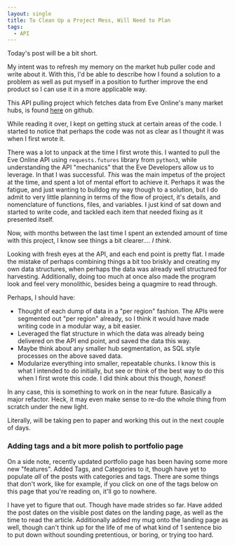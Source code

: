 ```yaml
---
layout: single
title: To Clean Up a Project Mess, Will Need to Plan
tags:
  - API
---
```

Today's post will be a bit short.

My intent was to refresh my memory on the market hub puller code and write about it. With this, I'd be able to describe how I found a solution to a problem as well as put myself in a position to further improve the end product so I can use it in a more applicable way.

This API pulling project which fetches data from Eve Online's many market hubs, is found [here](https://github.com/Xavier-J-Ortiz/market_hub_puller) on github.

While reading it over, I kept on getting stuck at certain areas of the code. I started to notice that perhaps the code was not as clear as I thought it was when I first wrote it.

There was a lot to unpack at the time I first wrote this. I wanted to pull the Eve Online API using `requests.futures` library from `python3`, while understanding the API "mechanics" that the Eve Developers allow us to leverage. In that I was successful. _This_ was the main impetus of the project at the time, and spent a lot of mental effort to achieve it. Perhaps it was the fatigue, and just wanting to bulldog my way though to a solution, but I do admit to very little planning in terms of the flow of project, it's details, and nomenclature of functions, files, and variables. I just kind of sat down and started to write code, and tackled each item that needed fixing as it presented itself.

Now, with months between the last time I spent an extended amount of time with this project, I know see things a bit clearer.... _I think_.

Looking with fresh eyes at the API, and each end point is pretty flat. I made the mistake of perhaps combining things a bit too briskly and creating my own data structures, when perhaps the data was already well structured for harvesting. Additionally, doing too much at once also made the program look and feel very monolithic, besides being a quagmire to read through.

Perhaps, I should have:

- Thought of each dump of data in a "per region" fashion. The APIs were segmented out "per region" already, so I think it would have made writing code in a modular way, a bit easier.
- Leveraged the flat structure in which the data was already being delivered on the API end point, and saved the data this way.
- Maybe think about any smaller hub segmentation, as SQL style processes on the above saved data.
- Modularize everything into smaller, repeatable chunks. I know this is what I intended to do initially, but see or think of the best way to do this when I first wrote this code. I did think about this though, _honest_!

In any case, this is something to work on in the near future. Basically a major refactor. Heck, it may even make sense to re-do the whole thing from scratch under the new light.

Literally, will be taking pen to paper and working this out in the next couple of days.

### Adding tags and a bit more polish to portfolio page

On a side note, recently updated portfolio page has been having some more new "features". Added Tags, and Categories to it, though have yet to populate _all_ of the posts with categories and tags. There are some things that don't work, like for example, if you click on one of the tags below on this page that you're reading on, it'll go to nowhere.

I have yet to figure that out. Though have made strides so far. Have added the post dates on the visible post dates on the landing page, as well as the time to read the article. Additionally added my mug onto the landing page as well, though can't think up for the life of me of what kind of 1 sentence bio to put down without sounding pretentious, or boring, or trying too hard.
